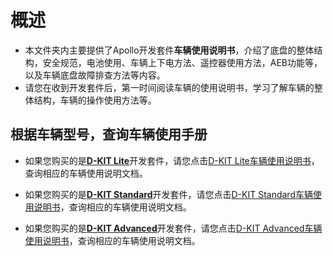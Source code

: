 # 概述

- 本文件夹内主要提供了Apollo开发套件**车辆使用说明书**，介绍了底盘的整体结构，安全规范，电池使用、车辆上下电方法、遥控器使用方法，AEB功能等，以及车辆底盘故障排查方法等内容。
- 请您在收到开发套件后，第一时间阅读车辆的使用说明书，学习了解车辆的整体结构，车辆的操作使用方法等。

## 根据车辆型号，查询车辆使用手册

- 如果您购买的是[**D-KIT Lite**](https://apollo.auto/apollo_d_kit.html)开发套件，请您点击[D-KIT Lite车辆使用说明书](D-KIT_Lite/readme.md)，查询相应的车辆使用说明文档。

- 如果您购买的是[**D-KIT Standard**](https://apollo.auto/apollo_d_kit.html)开发套件，请您点击[D-KIT Standard车辆使用说明书](D-KIT_Standard/Quick_Start_V01)，查询相应的车辆使用说明文档。

- 如果您购买的是[**D-KIT Advanced**](https://apollo.auto/apollo_d_kit.html)开发套件，请您点击[D-KIT Advanced车辆使用说明书](D-KIT_Advanced/Quick_Start_V01)，查询相应的车辆使用说明文档。